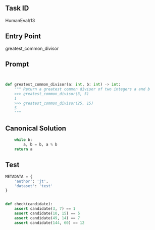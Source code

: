 ## Task ID

HumanEval/13

## Entry Point

greatest_common_divisor

## Prompt

```python


def greatest_common_divisor(a: int, b: int) -> int:
    """ Return a greatest common divisor of two integers a and b
    >>> greatest_common_divisor(3, 5)
    1
    >>> greatest_common_divisor(25, 15)
    5
    """

```

## Canonical Solution

```python
    while b:
        a, b = b, a % b
    return a

```

## Test

```python
METADATA = {
    'author': 'jt',
    'dataset': 'test'
}


def check(candidate):
    assert candidate(3, 7) == 1
    assert candidate(10, 15) == 5
    assert candidate(49, 14) == 7
    assert candidate(144, 60) == 12

```
